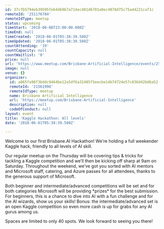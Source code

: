 ```yaml
---
id: 37cfb5794eb39595feb4db9b7a714ec401d6701a0ec4878d75c75a44221caf1c
remoteId: '251176784'
remoteIdType: meetup
status: upcoming
timeStart: '2018-06-08T23:00:00.000Z'
timeEnd: null
timeCreated: '2018-06-01T05:38:39.508Z'
timeUpdated: '2018-06-01T05:38:39.508Z'
countAttending: '19'
countCapacity: null
countWaitlist: '0'
price: null
url: 'https://www.meetup.com/Brisbane-Artificial-Intelligence/events/251176784/'
image: null
venue: {}
organizer:
  id: a065fa98f3bddc9464be12a5df6a32485f5eecbe14b7d724e57c836d42bdba52
  remoteId: '21561998'
  remoteIdType: meetup
  name: Brisbane Artificial Intelligence
  url: 'https://meetup.com/Brisbane-Artificial-Intelligence'
  description: null
  codeOfConduct: null
layout: event
title: 'Kaggle Hackathon: All levels'
date: '2018-06-01T05:38:39.508Z'

---
```

<p>Welcome to our first Brisbane.AI Hackathon! We're holding a full weekender Kaggle hack, friendly to all levels of AI skill.</p> <p>Our regular meetup on the Thursday will be covering tips &amp; tricks for tackling a Kaggle competition and we’ll then be kicking off sharp at 9am on Saturday. Throughout the weekend, we’ve got you sorted with AI mentors and Microsoft staff, catering, and Azure passes for all attendees, thanks to the generous support of Microsoft.</p> <p>Both beginner and intermediate/advanced competitions will be set and for both categories Microsoft will be providing *prizes* for the best submission.<br/>For beginners, this is a chance to dive into AI with a fun challenge and for the AI wizards, show us your skills! Bonus: the intermediate/advanced set is an open Kaggle competition so even more cash is up for grabs for any AI gurus among us.</p> <p>Spaces are limited to only 40 spots. We look forward to seeing you there!</p>
